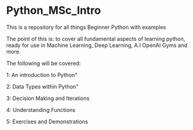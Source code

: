 # Python_MSc_Intro
 This is a repository for all things Beginner Python with examples

The point of this is: to cover all fundamental aspects of learning python, ready for use in Machine Learning, Deep Learning, A.I OpenAI Gyms and more.

 The following will be covered:

1:
An introduction to Python"


2:
Data Types within Python"


3:
Decision Making and Iterations


4:
Understanding Functions


5:
Exercises and Demonstrations
